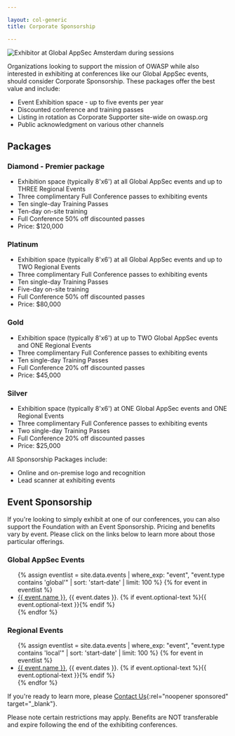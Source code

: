 ```yaml
---

layout: col-generic
title: Corporate Sponsorship

---
```


![Exhibitor at Global AppSec Amsterdam during sessions](/assets/images/web/exhibition.png)

Organizations looking to support the mission of OWASP while also interested in exhibiting at conferences like our Global AppSec events, should consider Corporate Sponsorship. These packages offer the best value and include:
- Event Exhibition space - up to five events per year
- Discounted conference and training passes
- Listing in rotation as Corporate Supporter site-wide on owasp.org
- Public acknowledgment on various other channels

## Packages

### Diamond - Premier package
- Exhibition space (typically 8'x6') at all Global AppSec events and up to THREE Regional Events
- Three complimentary Full Conference passes to exhibiting events
- Ten single-day Training Passes
- Ten-day on-site training
- Full Conference 50% off discounted passes
- Price: $120,000

### Platinum
- Exhibition space (typically 8'x6') at all Global AppSec events and up to TWO Regional Events
- Three complimentary Full Conference passes to exhibiting events
- Ten single-day Training Passes
- Five-day on-site training
- Full Conference 50% off discounted passes
- Price: $80,000

### Gold
- Exhibition space (typically 8'x6') at up to TWO Global AppSec events and ONE Regional Events
- Three complimentary Full Conference passes to exhibiting events
- Ten single-day Training Passes
- Full Conference 20% off discounted passes
- Price: $45,000

### Silver
- Exhibition space (typically 8'x6') at ONE Global AppSec events and ONE Regional Events
- Three complimentary Full Conference passes to exhibiting events
- Two single-day Training Passes
- Full Conference 20% off discounted passes
- Price: $25,000

All Sponsorship Packages include:
- Online and on-premise logo and recognition
- Lead scanner at exhibiting events

## Event Sponsorship
If you're looking to simply exhibit at one of our conferences, you can also support the Foundation with an Event Sponsorship.  Pricing and benefits vary by event. Please click on the links below to learn more about those particular offerings.

### Global AppSec Events
<ul>
{% assign eventlist = site.data.events | where_exp: "event", "event.type contains 'global'" | sort: 'start-date' | limit: 100 %}
{% for event in eventlist %}
<li><a href='{{ event.url }}' target='_blank' rel='noopener'>{{ event.name }}</a>, {{ event.dates }}. {% if event.optional-text %}{{ event.optional-text }}{% endif %}</li>
{% endfor %}
</ul>

### Regional Events
<ul>
{% assign eventlist = site.data.events | where_exp: "event", "event.type contains 'local'" | sort: 'start-date' | limit: 100 %}
{% for event in eventlist %}
<li><a href='{{ event.url }}' target='_blank' rel='noopener'>{{ event.name }}</a>, {{ event.dates }}. {% if event.optional-text %}{{ event.optional-text }}{% endif %}</li>
{% endfor %}
</ul>

If you're ready to learn more, please [Contact Us](https://owasporg.atlassian.net/servicedesk/customer/portal/7/group/18/create/72){:rel="noopener sponsored" target="_blank"}.

Please note certain restrictions may apply. Benefits are NOT transferable and expire following the end of the exhibiting conferences.
